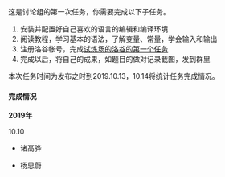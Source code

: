 这是讨论组的第一次任务，你需要完成以下子任务。

1. 安装并配置好自己喜欢的语言的编辑和编译环境
2. 阅读教程，学习基本的语法，了解变量、常量，学会输入和输出
3. 注册洛谷帐号，完成[试炼场的洛谷的第一个任务](https://www.luogu.org/training/mainpage)
4. 完成以后，将自己的成果，如题目的做对记录截图，发到群里

本次任务时间为发布之时到2019.10.13，10.14将统计任务完成情况。



#### 完成情况

**2019年**

10.10

- 诸高骅

- 杨思蔚
